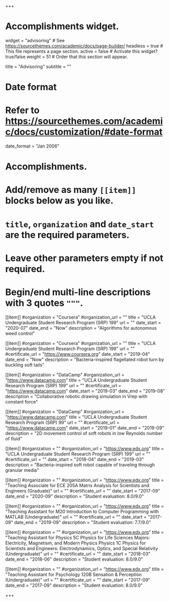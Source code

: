 +++
# Accomplishments widget.
widget = "advisoring"  # See https://sourcethemes.com/academic/docs/page-builder/
headless = true  # This file represents a page section.
active = false  # Activate this widget? true/false
weight = 51  # Order that this section will appear.

title = "Advisoring"
subtitle = ""

# Date format
#   Refer to https://sourcethemes.com/academic/docs/customization/#date-format
date_format = "Jan 2006"

# Accomplishments.
#   Add/remove as many `[[item]]` blocks below as you like.
#   `title`, `organization` and `date_start` are the required parameters.
#   Leave other parameters empty if not required.
#   Begin/end multi-line descriptions with 3 quotes `"""`.


[[item]]
  #organization = "Coursera"
  #organization_url = ""
  title = "UCLA Undergraduate Student Research Program (SRP) 199"
  url = ""
  date_start = "2020-07"
  date_end = "Now"
  description = "Algorithms for autonomous weed control"

[[item]]
  #organization = "Coursera"
  #organization_url = ""
  title = "UCLA Undergraduate Student Research Program (SRP) 199"
  url = ""
  #certificate_url = "https://www.coursera.org"
  date_start = "2019-04"
  date_end = "Now"
  description = "Bacteria-inspired flagellated robot turn by buckling soft tails"

[[item]]
  #organization = "DataCamp"
  #organization_url = "https://www.datacamp.com"
  title = "UCLA Undergraduate Student Research Program (SRP) 199"
  url = ""
  #certificate_url = "https://www.datacamp.com"
  date_start = "2019-03"
  date_end = "2019-08"
  description = "Collaborative robotic drawing simulation in Vrep with constant force"

[[item]]
  #organization = "DataCamp"
  #organization_url = "https://www.datacamp.com"
  title = "UCLA Undergraduate Student Research Program (SRP) 99"
  url = ""
  #certificate_url = "https://www.datacamp.com"
  date_start = "2019-01"
  date_end = "2019-09"
  description = "2D movement control of soft robots in low Reynolds number of fluid"

[[item]]
  #organization = ""
  #organization_url = "https://www.edx.org"
  title = "UCLA Undergraduate Student Research Program (SRP) 199"
  url = ""
  #certificate_url = ""
  date_start = "2018-04"
  date_end = "2019-03"
  description = "Bacteria-inspired soft robot capable of traveling through granular media"

[[item]]
  #organization = ""
  #organization_url = "https://www.edx.org"
  title = "Teaching Associate for ECE 205A Matrix Analysis for Scientists and Engineers (Graduate)"
  url = ""
  #certificate_url = ""
  date_start = "2017-09"
  date_end = "2020-09"
  description = "Student evaluation: 8.0/9.0"  

[[item]]
  #organization = ""
  #organization_url = "https://www.edx.org"
  title = "Teaching Assistant for M20 Introduction to Computer Programming with MATLAB (Undergraduate)"
  url = ""
  #certificate_url = ""
  date_start = "2017-09"
  date_end = "2019-09"
  description = "Student evaluation: 7.7/9.0" 

[[item]]
  #organization = ""
  #organization_url = "https://www.edx.org"
  title = "Teaching Assistant for Physics 5C Physics for Life Sciences Majors: Electricity, Magnetism, and Modern Physics Physics 1C Physics for Scientists and Engineers: Electrodynamics, Optics, and Special Relativity (Undergraduate)"
  url = ""
  #certificate_url = ""
  date_start = "2018-03"
  date_end = "2018-06"
  description = "Student evaluation: 8.0/9.0" 

  [[item]]
  #organization = ""
  #organization_url = "https://www.edx.org"
  title = "Teaching Assistant for Psychology 120B Sensation & Perception (Undergraduate)"
  url = ""
  #certificate_url = ""
  date_start = "2017-09"
  date_end = "2017-09"
  description = "Student evaluation: 8.0/9.0" 

+++
